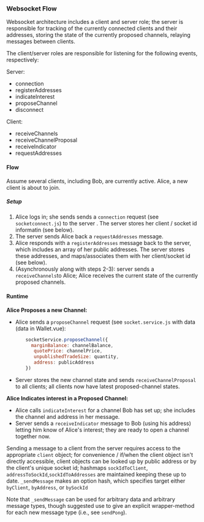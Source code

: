 ### Websocket Flow

Websocket architecture includes a client and server role; the server is responsible for tracking of the currently connected clients and their addresses, storing the state of the currently proposed channels, relaying messages between clients. 

The client/server roles are responsible for listening for the following events, respectively:

Server:
- connection
- registerAddresses
- indicateInterest
- proposeChannel
- disconnect

Client: 
- receiveChannels
- receiveChannelProposal
- receiveIndicator
- requestAddresses


#### Flow

Assume several clients, including Bob, are currently active. Alice, a new client is about to join.

##### Setup

1. Alice logs in; she sends sends a `connection` request (see `socketconnect.js`) to the server . The server stores her client / socket id informatin (see below).
2. The server sends Alice back a `requestAddresses` message. 
3. Alice responds with a `registerAddresses` message back to the server, which includes an array of her public addresses. The server stores these addresses, and maps/associates them with her client/socket id (see below).
4. (Asynchronously along with steps 2-3): server sends a `receiveChannels`to Alice; Alice receives the current state of the currently proposed channels.

#### Runtime
**Alice Proposes a new Channel:** 
- Alice sends a `proposeChannel` request (see `socket.service.js` with data (data in Wallet.vue):
```js
       socketService.proposeChannel({
         marginBalance: channelBalance,
          quotePrice: channelPrice,
          unpublishedTradeSize: quantity,
          address: publicAddress
       })
```
- Server stores the new channel state and sends `receiveChannelProposal` to all clients; all clients now have latest proposed-channel states.

**Alice Indicates interest in a Proposed Channel:** 
- Alice calls `indicateInterest` for a channel Bob has set up; she includes the channel and address in her message.
- Server sends a `receiveIndicator` message to Bob (using his address) letting him know of Alice's interest; they are ready to open a channel together now.


Sending a message to a client from the server requires access to the appropriate `client` object; for convenience / if/when the client object isn't directly accessible, client objects can be looked up by public address or by the client's unique socket id; hashmaps `sockIdToClient`, `addressToSockId`,`sockIdToAddresses` are maintained keeping these up to date. `_sendMessage` makes an option hash, which specifies target either `byClient`, `byAddress`, or `bySockId`

Note that `_sendMessage` can be used for arbitrary data and arbitrary message types, though suggested use to give an explicit wrapper-method for each new message type (i.e., see `sendPong`).
